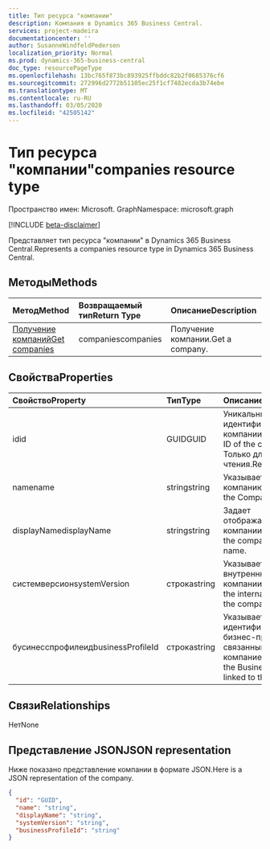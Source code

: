 ```yaml
---
title: Тип ресурса "компании"
description: Компания в Dynamics 365 Business Central.
services: project-madeira
documentationcenter: ''
author: SusanneWindfeldPedersen
localization_priority: Normal
ms.prod: dynamics-365-business-central
doc_type: resourcePageType
ms.openlocfilehash: 13bc765f873bc893925ffbddc82b2f0685376cf6
ms.sourcegitcommit: 272996d2772b51105ec25f1cf7482ecda3b74ebe
ms.translationtype: MT
ms.contentlocale: ru-RU
ms.lasthandoff: 03/05/2020
ms.locfileid: "42505142"
---
```

# <a name="companies-resource-type"></a><span data-ttu-id="18ee6-103">Тип ресурса "компании"</span><span class="sxs-lookup"><span data-stu-id="18ee6-103">companies resource type</span></span>

<span data-ttu-id="18ee6-104">Пространство имен: Microsoft. Graph</span><span class="sxs-lookup"><span data-stu-id="18ee6-104">Namespace: microsoft.graph</span></span>

[!INCLUDE [beta-disclaimer](../../includes/beta-disclaimer.md)]

<span data-ttu-id="18ee6-105">Представляет тип ресурса "компании" в Dynamics 365 Business Central.</span><span class="sxs-lookup"><span data-stu-id="18ee6-105">Represents a companies resource type in Dynamics 365 Business Central.</span></span> 

## <a name="methods"></a><span data-ttu-id="18ee6-106">Методы</span><span class="sxs-lookup"><span data-stu-id="18ee6-106">Methods</span></span>

| <span data-ttu-id="18ee6-107">Метод</span><span class="sxs-lookup"><span data-stu-id="18ee6-107">Method</span></span>         | <span data-ttu-id="18ee6-108">Возвращаемый тип</span><span class="sxs-lookup"><span data-stu-id="18ee6-108">Return Type</span></span>  |<span data-ttu-id="18ee6-109">Описание</span><span class="sxs-lookup"><span data-stu-id="18ee6-109">Description</span></span>|
|:---------------|:-------------|:----------|
|[<span data-ttu-id="18ee6-110">Получение компаний</span><span class="sxs-lookup"><span data-stu-id="18ee6-110">Get companies</span></span>](../api/dynamics-companies-get.md)|<span data-ttu-id="18ee6-111">companies</span><span class="sxs-lookup"><span data-stu-id="18ee6-111">companies</span></span>|<span data-ttu-id="18ee6-112">Получение компании.</span><span class="sxs-lookup"><span data-stu-id="18ee6-112">Get a company.</span></span>|

## <a name="properties"></a><span data-ttu-id="18ee6-113">Свойства</span><span class="sxs-lookup"><span data-stu-id="18ee6-113">Properties</span></span>
| <span data-ttu-id="18ee6-114">Свойство</span><span class="sxs-lookup"><span data-stu-id="18ee6-114">Property</span></span>        | <span data-ttu-id="18ee6-115">Тип</span><span class="sxs-lookup"><span data-stu-id="18ee6-115">Type</span></span> |<span data-ttu-id="18ee6-116">Описание</span><span class="sxs-lookup"><span data-stu-id="18ee6-116">Description</span></span>                             |
|:----------------|:-----|:---------------------------------------|
|<span data-ttu-id="18ee6-117">id</span><span class="sxs-lookup"><span data-stu-id="18ee6-117">id</span></span>               |<span data-ttu-id="18ee6-118">GUID</span><span class="sxs-lookup"><span data-stu-id="18ee6-118">GUID</span></span>  |<span data-ttu-id="18ee6-119">Уникальный идентификатор компании.</span><span class="sxs-lookup"><span data-stu-id="18ee6-119">The unique ID of the company.</span></span> <span data-ttu-id="18ee6-120">Только для чтения.</span><span class="sxs-lookup"><span data-stu-id="18ee6-120">Read-Only.</span></span>|
|<span data-ttu-id="18ee6-121">name</span><span class="sxs-lookup"><span data-stu-id="18ee6-121">name</span></span>             |<span data-ttu-id="18ee6-122">string</span><span class="sxs-lookup"><span data-stu-id="18ee6-122">string</span></span>|<span data-ttu-id="18ee6-123">Указывает компанию.</span><span class="sxs-lookup"><span data-stu-id="18ee6-123">Specifies the Company.</span></span>                  |
|<span data-ttu-id="18ee6-124">displayName</span><span class="sxs-lookup"><span data-stu-id="18ee6-124">displayName</span></span>      |<span data-ttu-id="18ee6-125">string</span><span class="sxs-lookup"><span data-stu-id="18ee6-125">string</span></span>|<span data-ttu-id="18ee6-126">Задает отображаемое имя компании.</span><span class="sxs-lookup"><span data-stu-id="18ee6-126">Specifies the company display name.</span></span>     |
|<span data-ttu-id="18ee6-127">системверсион</span><span class="sxs-lookup"><span data-stu-id="18ee6-127">systemVersion</span></span>    |<span data-ttu-id="18ee6-128">строка</span><span class="sxs-lookup"><span data-stu-id="18ee6-128">string</span></span>|<span data-ttu-id="18ee6-129">Указывает внутреннюю версию компании.</span><span class="sxs-lookup"><span data-stu-id="18ee6-129">Specifies the internal version of the company.</span></span>|
|<span data-ttu-id="18ee6-130">бусинесспрофилеид</span><span class="sxs-lookup"><span data-stu-id="18ee6-130">businessProfileId</span></span>|<span data-ttu-id="18ee6-131">строка</span><span class="sxs-lookup"><span data-stu-id="18ee6-131">string</span></span>|<span data-ttu-id="18ee6-132">Указывает идентификатор бизнес-профиля, связанный с компанией.</span><span class="sxs-lookup"><span data-stu-id="18ee6-132">Specifies the Business Profile ID linked to the company.</span></span>|


## <a name="relationships"></a><span data-ttu-id="18ee6-133">Связи</span><span class="sxs-lookup"><span data-stu-id="18ee6-133">Relationships</span></span>
<span data-ttu-id="18ee6-134">Нет</span><span class="sxs-lookup"><span data-stu-id="18ee6-134">None</span></span>

## <a name="json-representation"></a><span data-ttu-id="18ee6-135">Представление JSON</span><span class="sxs-lookup"><span data-stu-id="18ee6-135">JSON representation</span></span>

<span data-ttu-id="18ee6-136">Ниже показано представление компании в формате JSON.</span><span class="sxs-lookup"><span data-stu-id="18ee6-136">Here is a JSON representation of the company.</span></span>

```json
{
  "id": "GUID",
  "name": "string",
  "displayName": "string",
  "systemVersion": "string",
  "businessProfileId": "string"
}

```


